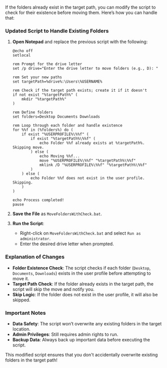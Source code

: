 If the folders already exist in the target path, you can modify the script to check for their existence before moving them. Here’s how you can handle that:

### Updated Script to Handle Existing Folders

1. **Open Notepad** and replace the previous script with the following:

    ```batch
    @echo off
    setlocal

    rem Prompt for the drive letter
    set /p drive="Enter the drive letter to move folders (e.g., D): "

    rem Set your new paths
    set targetPath=%drive%:\Users\%USERNAME%

    rem Check if the target path exists; create it if it doesn't
    if not exist "%targetPath%" (
        mkdir "%targetPath%"
    )

    rem Define folders
    set folders=Desktop Documents Downloads

    rem Loop through each folder and handle existence
    for %%f in (%folders%) do (
        if exist "%USERPROFILE%\%%f" (
            if exist "%targetPath%\%%f" (
                echo Folder %%f already exists at %targetPath%. Skipping move.
            ) else (
                echo Moving %%f...
                move "%USERPROFILE%\%%f" "%targetPath%\%%f"
                mklink /D "%USERPROFILE%\%%f" "%targetPath%\%%f"
            )
        ) else (
            echo Folder %%f does not exist in the user profile. Skipping.
        )
    )

    echo Process completed!
    pause
    ```

2. **Save the File** as `MoveFoldersWithCheck.bat`.

3. **Run the Script**:
   - Right-click on `MoveFoldersWithCheck.bat` and select `Run as administrator`.
   - Enter the desired drive letter when prompted.

### Explanation of Changes

- **Folder Existence Check**: The script checks if each folder (`Desktop`, `Documents`, `Downloads`) exists in the user profile before attempting to move it.
- **Target Path Check**: If the folder already exists in the target path, the script will skip the move and notify you.
- **Skip Logic**: If the folder does not exist in the user profile, it will also be skipped.

### Important Notes
- **Data Safety**: The script won’t overwrite any existing folders in the target location.
- **Admin Privileges**: Still requires admin rights to run.
- **Backup Data**: Always back up important data before executing the script. 

This modified script ensures that you don't accidentally overwrite existing folders in the target path!